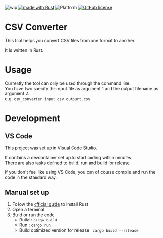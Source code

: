 ![wip](https://img.shields.io/badge/wip-work%20in%20progress-brightgreen)
[![made with Rust](https://img.shields.io/badge/made%20with-Rust-blue)](https://www.rust-lang.org/)
![Platform](https://img.shields.io/badge/platform-windows%20%7C%20linux-informational)
[![GitHub license](https://img.shields.io/github/license/jtommi/csv_converter)](https://github.com/jtommi/csv_converter/blob/master/LICENSE)

CSV Converter
==============================================

This tool helps you convert CSV files from one format to another.

It is written in Rust.

# Usage
Currently the tool can only be used through the command line.  
You have two specify thei nput file as argument 1 and the output filename as argument 2.  
e.g. `csv_converter input.csv outpurt.csv`

# Development
## VS Code
This project was set up in Visual Code Studio.

It contains a devcontainer set up to start coding within minutes.  
There are also tasks defined to build, run and build for release

If you don't feel like using VS Code, you can of course compile and run the code in the standard way.
## Manual set up
1. Follow the [official guide](https://www.rust-lang.org/tools/install) to install Rust
2. Open a terminal
3. Build or run the code
   * Build : `cargo build` 
   * Run : `cargo run`
   * Build optimized version for release : `cargo build --release`